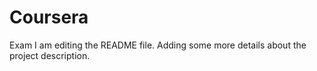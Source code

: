 # Coursera
Exam
I am editing the README file. Adding some more details about the project description.
